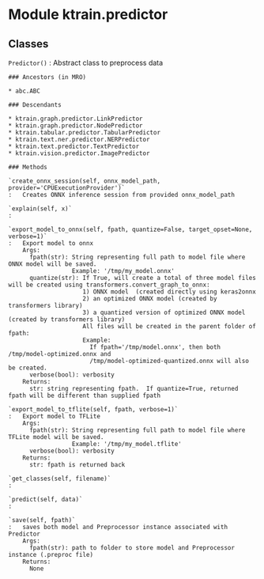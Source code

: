 Module ktrain.predictor
=======================

Classes
-------

`Predictor()`
:   Abstract class to preprocess data

    ### Ancestors (in MRO)

    * abc.ABC

    ### Descendants

    * ktrain.graph.predictor.LinkPredictor
    * ktrain.graph.predictor.NodePredictor
    * ktrain.tabular.predictor.TabularPredictor
    * ktrain.text.ner.predictor.NERPredictor
    * ktrain.text.predictor.TextPredictor
    * ktrain.vision.predictor.ImagePredictor

    ### Methods

    `create_onnx_session(self, onnx_model_path, provider='CPUExecutionProvider')`
    :   Creates ONNX inference session from provided onnx_model_path

    `explain(self, x)`
    :

    `export_model_to_onnx(self, fpath, quantize=False, target_opset=None, verbose=1)`
    :   Export model to onnx
        Args:
          fpath(str): String representing full path to model file where ONNX model will be saved.
                      Example: '/tmp/my_model.onnx'
          quantize(str): If True, will create a total of three model files will be created using transformers.convert_graph_to_onnx: 
                         1) ONNX model  (created directly using keras2onnx
                         2) an optimized ONNX model (created by transformers library)
                         3) a quantized version of optimized ONNX model (created by transformers library)
                         All files will be created in the parent folder of fpath:
                         Example: 
                           If fpath='/tmp/model.onnx', then both /tmp/model-optimized.onnx and
                           /tmp/model-optimized-quantized.onnx will also be created.
          verbose(bool): verbosity
        Returns:
          str: string representing fpath.  If quantize=True, returned fpath will be different than supplied fpath

    `export_model_to_tflite(self, fpath, verbose=1)`
    :   Export model to TFLite
        Args:
          fpath(str): String representing full path to model file where TFLite model will be saved.
                      Example: '/tmp/my_model.tflite'
          verbose(bool): verbosity
        Returns:
          str: fpath is returned back

    `get_classes(self, filename)`
    :

    `predict(self, data)`
    :

    `save(self, fpath)`
    :   saves both model and Preprocessor instance associated with Predictor 
        Args:
          fpath(str): path to folder to store model and Preprocessor instance (.preproc file)
        Returns:
          None